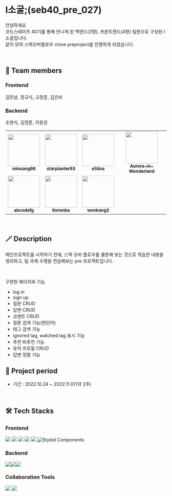 # I소굴;(seb40_pre_027)

안녕하세요
<br/>
코드스테이츠 40기를 통해 만나게 된 백엔드(3명), 프론트엔드(4명) 팀원으로 구성된 I소굴입니다.
<br/>
같이 모여 스택오버플로우 clone preproject를 진행하게 되었습니다.

<br/>

## 🙌 Team members

### Frontend

김민상, 정규식, 고정훈, 김은비
<br/>

### Backend

조현식, 김영훈, 이원강

<!-- ALL-CONTRIBUTORS-LIST:START - Do not remove or modify this section -->
<!-- prettier-ignore-start -->
<!-- markdownlint-disable -->
<table>
  <tbody>
    <tr>
      <td align="center"><a href="https://github.com/minsang98"><img src="https://avatars.githubusercontent.com/u/64800318?v=4" width="100px;" alt=""/><br /><sub><b>
minsang98</b></sub></a><br /></td>
    <td align="center"><a href="https://github.com/starplanter93"><img src="https://avatars.githubusercontent.com/u/107591946?v=4" width="100px;" alt=""/><br /><sub><b>starplanter93</b></sub></a><br /></td>
      <td align="center"><a href="https://github.com/e5lina"><img src="https://avatars.githubusercontent.com/u/107910301?v=4" width="100px;" alt=""/><br /><sub><b>
e5lina</b></sub></a><br /></td>
      <td align="center"><a href="https://github.com/Aurora-in-Wonderland"><img src="https://avatars.githubusercontent.com/u/99107568?v=4" width="100px;" alt=""/><br /><sub><b>Aurora-in-Wonderland</b></sub></a><br /></td>
    </tr>
    <tr>
      <td align="center"><a href="https://github.com/abcodefg"><img src="https://avatars.githubusercontent.com/u/108053925?v=4" width="100px;" alt=""/><br /><sub><b>abcodefg</b></sub></a><br /></td>
      <td align="center"><a href="https://github.com/Kimdumchit"><img src="https://avatars.githubusercontent.com/u/45654620?v=4" width="100px;" alt=""/><br /><sub><b>Koronba</b></sub></a><br /></td>
      <td align="center"><a href="https://github.com/wonkang2"><img src="https://avatars.githubusercontent.com/u/99650165?v=4" width="100px;" alt=""/><br /><sub><b>wonkang2</b></sub></a><br /></td>
    </tr>
  </tbody>
</table>

<!-- markdownlint-restore -->
<!-- prettier-ignore-end -->

<!-- ALL-CONTRIBUTORS-LIST:END -->

<br/>

## 🪄 Description

메인프로젝트를 시작하기 전에, 스택 오버 플로우를 클론해 보는 것으로 학습한 내용을 정리하고, 팀 과제 수행을 연습해보는 pre 프로젝트입니다.

<br/>

구현한 페이지와 기능

- log in
- sign up
- 질문 CRUD
- 답변 CRUD
- 코멘트 CRUD
- 질문 검색 기능(한단어)
- 태그 검색 기능
- ignored tag, watched tag 표시 기능
- 추천 비추천 기능
- 유저 프로필 CRUD
- 답변 정렬 기능

## :date: Project period

- 기간 : 2022.10.24 ~ 2022.11.07(약 2주)

</br>

## 🛠 Tech Stacks

### Frontend

<img src="https://img.shields.io/badge/css-1572B6?style=for-the-badge&logo=css3&logoColor=white"> <img src="https://img.shields.io/badge/html5-E34F26?style=for-the-badge&logo=html5&logoColor=white"> <img src="https://img.shields.io/badge/react-61DAFB?style=for-the-badge&logo=react&logoColor=black"> <img src="https://img.shields.io/badge/javascript-F7DF1E?style=for-the-badge&logo=javascript&logoColor=black"> <img src="https://img.shields.io/badge/Axios-181717?style=for-the-badge&logo=Axios&logoColor=white"> ![Styled Components](https://img.shields.io/badge/styled--components-DB7093?style=for-the-badge&logo=styled-components&logoColor=white)

### Backend
<img src="https://img.shields.io/badge/github-181717?style=for-the-badge&logo=Java&logoColor=white"><img src="https://img.shields.io/badge/github-181717?style=for-the-badge&logo=Spring&logoColor=white"><img src="https://img.shields.io/badge/github-181717?style=for-the-badge&logo=SpringSecurity&logoColor=white">

### Collaboration Tools

<img src="https://img.shields.io/badge/github-181717?style=for-the-badge&logo=github&logoColor=white"> <img src="https://img.shields.io/badge/git-F05032?style=for-the-badge&logo=git&logoColor=white">

</br>
